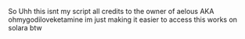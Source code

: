 So Uhh this isnt my script all credits to the owner of aelous AKA ohmygodiloveketamine im just making it easier to access 
this works on solara btw 

